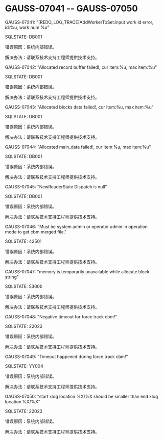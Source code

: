 # GAUSS-07041 -- GAUSS-07050<a name="ZH-CN_TOPIC_0302073348"></a>

GAUSS-07041: "\[REDO\_LOG\_TRACE\]AddWorkerToSet:input work id error, id:%u, work num %u"

SQLSTATE: DB001

错误原因：系统内部错误。

解决办法：请联系技术支持工程师提供技术支持。

GAUSS-07042: "Allocated record buffer failed!, cur item:%u, max item:%u"

SQLSTATE: DB001

错误原因：系统内部错误。

解决办法：请联系技术支持工程师提供技术支持。

GAUSS-07043: "Allocated blocks data failed!, cur item:%u, max item:%u"

SQLSTATE: DB001

错误原因：系统内部错误。

解决办法：请联系技术支持工程师提供技术支持。

GAUSS-07044: "Allocated main\_data failed!, cur item:%u, max item:%u"

SQLSTATE: DB001

错误原因：系统内部错误。

解决办法：请联系技术支持工程师提供技术支持。

GAUSS-07045: "NewReaderState Dispatch is null"

SQLSTATE: DB001

错误原因：系统内部错误。

解决办法：请联系技术支持工程师提供技术支持。

GAUSS-07046: "Must be system admin or operator admin in operation mode to get cbm merged file."

SQLSTATE: 42501

错误原因：系统内部错误。

解决办法：请联系技术支持工程师提供技术支持。

GAUSS-07047: "memory is temporarily unavailable while allocate block string"

SQLSTATE: 53000

错误原因：系统内部错误。

解决办法：请联系技术支持工程师提供技术支持。

GAUSS-07048: "Negative timeout for force track cbm!"

SQLSTATE: 22023

错误原因：系统内部错误。

解决办法：请联系技术支持工程师提供技术支持。

GAUSS-07049: "Timeout happened during force track cbm!"

SQLSTATE: YY004

错误原因：系统内部错误。

解决办法：请联系技术支持工程师提供技术支持。

GAUSS-07050: "start xlog location %X/%X should be smaller than end xlog location %X/%X"

SQLSTATE: 22023

错误原因：系统内部错误。

解决办法：请联系技术支持工程师提供技术支持。

